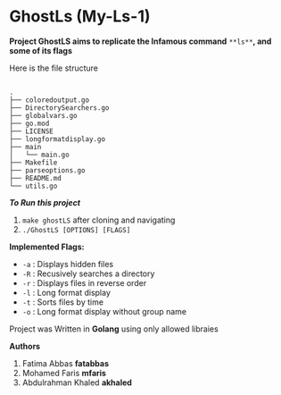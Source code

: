 # GhostLs (My-Ls-1)

**Project GhostLS aims to replicate the Infamous command** `**ls**`**, and some of its flags**

Here is the file structure

```

.
├── coloredoutput.go
├── DirectorySearchers.go
├── globalvars.go
├── go.mod
├── LICENSE
├── longformatdisplay.go
├── main
│   └── main.go
├── Makefile
├── parseoptions.go
├── README.md
└── utils.go
```

_**To Run this project**_

1.  `make ghostLS` after cloning and navigating
2.  `./GhostLS [OPTIONS] [FLAGS]`

**Implemented Flags:**

- `-a` : Displays hidden files
- `-R` : Recusively searches a directory
- `-r` : Displays files in reverse order
- `-l` : Long format display
- `-t` : Sorts files by time
- `-o` : Long format display without group name

Project was Written in **Golang** using only allowed libraies

**Authors**

1.  Fatima Abbas **fatabbas**
2.  Mohamed Faris **mfaris**
3.  Abdulrahman Khaled **akhaled**
